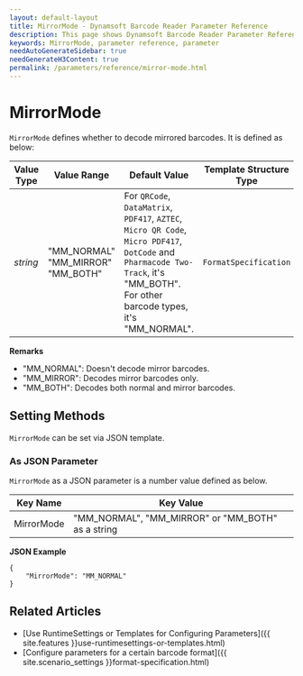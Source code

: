 ```yaml
---
layout: default-layout
title: MirrorMode - Dynamsoft Barcode Reader Parameter Reference
description: This page shows Dynamsoft Barcode Reader Parameter Reference for MirrorMode.
keywords: MirrorMode, parameter reference, parameter
needAutoGenerateSidebar: true
needGenerateH3Content: true
permalink: /parameters/reference/mirror-mode.html
---
```



# MirrorMode 

`MirrorMode` defines whether to decode mirrored barcodes. It is defined as below:

| Value Type | Value Range | Default Value | Template Structure Type |
| ---------- | ----------- | ------------- | ----------------------- |
| *string* | "MM_NORMAL"<br>"MM_MIRROR"<br>"MM_BOTH" | For `QRCode`, `DataMatrix`, `PDF417`, `AZTEC`, `Micro QR Code`, `Micro PDF417`, `DotCode` and `Pharmacode Two-Track`, it's "MM_BOTH". <br> For other barcode types, it's "MM_NORMAL". | `FormatSpecification` |

**Remarks**     
- "MM_NORMAL": Doesn't decode mirror barcodes.
- "MM_MIRROR": Decodes mirror barcodes only.
- "MM_BOTH": Decodes both normal and mirror barcodes.


    
## Setting Methods
`MirrorMode` can be set via JSON template.

### As JSON Parameter
`MirrorMode` as a JSON parameter is a number value defined as below.   

| Key Name | Key Value |
| -------- | --------- |
| MirrorMode | "MM_NORMAL", "MM_MIRROR" or "MM_BOTH" as a string |


**JSON Example**   
```
{
    "MirrorMode": "MM_NORMAL"
}
```


<!--
## Impacts on Performance
### Speed
`MirrorMode` has no influence on the Speed.

### Read Rate
Setting `MirrorMode` to an appropriate value may improve the Read Rate. 

### Accuracy
`MirrorMode` has no influence on the Accuracy.

-->
## Related Articles
- [Use RuntimeSettings or Templates for Configuring Parameters]({{ site.features }}use-runtimesettings-or-templates.html)
- [Configure parameters for a certain barcode format]({{ site.scenario_settings }}format-specification.html)
